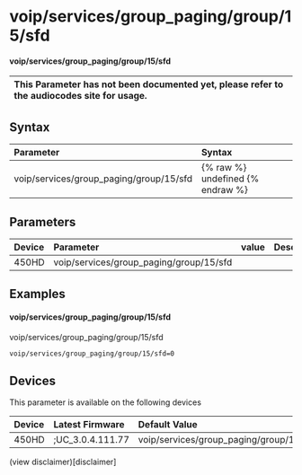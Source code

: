 ﻿---
description: voip/services/group_paging/group/15/sfd
search:
    keywords: ['voip','services','group_paging','group','15','sfd']
---

# voip/services/group_paging/group/15/sfd

#### voip/services/group_paging/group/15/sfd


| This Parameter has not been documented yet, please refer to the audiocodes site for usage.  |
| :--- |

## Syntax
| Parameter | Syntax |
| :--- | :--- |
|voip/services/group_paging/group/15/sfd | {% raw %} undefined {% endraw %} |

## Parameters
|Device|Parameter|value|Description|
|:---|:---|:---|:---|
| 450HD | voip/services/group_paging/group/15/sfd |  |  |

## Examples
#### voip/services/group_paging/group/15/sfd

voip/services/group_paging/group/15/sfd

```
voip/services/group_paging/group/15/sfd=0
```

## Devices
This parameter is available on the following devices

| Device | Latest Firmware | Default Value |
|:---|:---|:---|
| 450HD | ;UC_3.0.4.111.77 | voip/services/group_paging/group/15/sfd=0 

(view disclaimer)[disclaimer]
